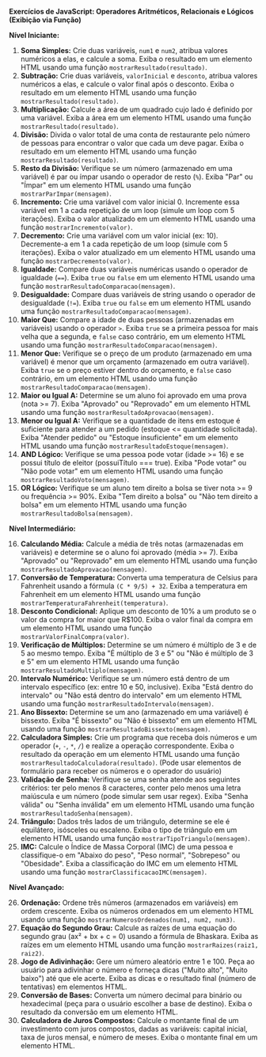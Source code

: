 

**Exercícios de JavaScript: Operadores Aritméticos, Relacionais e Lógicos (Exibição via Função)**

**Nível Iniciante:**

1.  **Soma Simples:** Crie duas variáveis, `num1` e `num2`, atribua valores numéricos a elas, e calcule a soma. Exiba o resultado em um elemento HTML usando uma função `mostrarResultado(resultado)`.
2.  **Subtração:** Crie duas variáveis, `valorInicial` e `desconto`, atribua valores numéricos a elas, e calcule o valor final após o desconto. Exiba o resultado em um elemento HTML usando uma função `mostrarResultado(resultado)`.
3.  **Multiplicação:** Calcule a área de um quadrado cujo lado é definido por uma variável. Exiba a área em um elemento HTML usando uma função `mostrarResultado(resultado)`.
4.  **Divisão:** Divida o valor total de uma conta de restaurante pelo número de pessoas para encontrar o valor que cada um deve pagar. Exiba o resultado em um elemento HTML usando uma função `mostrarResultado(resultado)`.
5.  **Resto da Divisão:** Verifique se um número (armazenado em uma variável) é par ou ímpar usando o operador de resto (`%`). Exiba "Par" ou "Ímpar" em um elemento HTML usando uma função `mostrarParImpar(mensagem)`.
6.  **Incremento:** Crie uma variável com valor inicial 0. Incremente essa variável em 1 a cada repetição de um loop (simule um loop com 5 iterações). Exiba o valor atualizado em um elemento HTML usando uma função `mostrarIncremento(valor)`.
7.  **Decremento:** Crie uma variável com um valor inicial (ex: 10). Decremente-a em 1 a cada repetição de um loop (simule com 5 iterações). Exiba o valor atualizado em um elemento HTML usando uma função `mostrarDecremento(valor)`.
8.  **Igualdade:** Compare duas variáveis numéricas usando o operador de igualdade (`==`). Exiba `true` ou `false` em um elemento HTML usando uma função `mostrarResultadoComparacao(mensagem)`.
9.  **Desigualdade:** Compare duas variáveis de string usando o operador de desigualdade (`!=`). Exiba `true` ou `false` em um elemento HTML usando uma função `mostrarResultadoComparacao(mensagem)`.
10. **Maior Que:** Compare a idade de duas pessoas (armazenadas em variáveis) usando o operador `>`. Exiba `true` se a primeira pessoa for mais velha que a segunda, e `false` caso contrário, em um elemento HTML usando uma função `mostrarResultadoComparacao(mensagem)`.
11. **Menor Que:** Verifique se o preço de um produto (armazenado em uma variável) é menor que um orçamento (armazenado em outra variável). Exiba `true` se o preço estiver dentro do orçamento, e `false` caso contrário, em um elemento HTML usando uma função `mostrarResultadoComparacao(mensagem)`.
12. **Maior ou Igual A:** Determine se um aluno foi aprovado em uma prova (nota >= 7). Exiba "Aprovado" ou "Reprovado" em um elemento HTML usando uma função `mostrarResultadoAprovacao(mensagem)`.
13. **Menor ou Igual A:** Verifique se a quantidade de itens em estoque é suficiente para atender a um pedido (estoque <= quantidade solicitada). Exiba "Atender pedido" ou "Estoque insuficiente" em um elemento HTML usando uma função `mostrarResultadoEstoque(mensagem)`.
14. **AND Lógico:** Verifique se uma pessoa pode votar (idade >= 16) e se possui título de eleitor (possuiTítulo === true). Exiba "Pode votar" ou "Não pode votar" em um elemento HTML usando uma função `mostrarResultadoVoto(mensagem)`.
15. **OR Lógico:** Verifique se um aluno tem direito a bolsa se tiver nota >= 9 ou frequência >= 90%. Exiba "Tem direito a bolsa" ou "Não tem direito a bolsa" em um elemento HTML usando uma função `mostrarResultadoBolsa(mensagem)`.

**Nível Intermediário:**

16. **Calculando Média:** Calcule a média de três notas (armazenadas em variáveis) e determine se o aluno foi aprovado (média >= 7). Exiba "Aprovado" ou "Reprovado" em um elemento HTML usando uma função `mostrarResultadoAprovacao(mensagem)`.
17. **Conversão de Temperatura:** Converta uma temperatura de Celsius para Fahrenheit usando a fórmula `(C * 9/5) + 32`. Exiba a temperatura em Fahrenheit em um elemento HTML usando uma função `mostrarTemperaturaFahrenheit(temperatura)`.
18. **Desconto Condicional:** Aplique um desconto de 10% a um produto se o valor da compra for maior que R$100. Exiba o valor final da compra em um elemento HTML usando uma função `mostrarValorFinalCompra(valor)`.
19. **Verificação de Múltiplos:** Determine se um número é múltiplo de 3 e de 5 ao mesmo tempo. Exiba "É múltiplo de 3 e 5" ou "Não é múltiplo de 3 e 5" em um elemento HTML usando uma função `mostrarResultadoMultiplo(mensagem)`.
20. **Intervalo Numérico:** Verifique se um número está dentro de um intervalo específico (ex: entre 10 e 50, inclusive). Exiba "Está dentro do intervalo" ou "Não está dentro do intervalo" em um elemento HTML usando uma função `mostrarResultadoIntervalo(mensagem)`.
21. **Ano Bissexto:** Determine se um ano (armazenado em uma variável) é bissexto. Exiba "É bissexto" ou "Não é bissexto" em um elemento HTML usando uma função `mostrarResultadoBissexto(mensagem)`.
22. **Calculadora Simples:** Crie um programa que receba dois números e um operador (`+`, `-`, `*`, `/`) e realize a operação correspondente. Exiba o resultado da operação em um elemento HTML usando uma função `mostrarResultadoCalculadora(resultado)`. (Pode usar elementos de formulário para receber os números e o operador do usuário)
23. **Validação de Senha:** Verifique se uma senha atende aos seguintes critérios: ter pelo menos 8 caracteres, conter pelo menos uma letra maiúscula e um número (pode simular sem usar regex). Exiba "Senha válida" ou "Senha inválida" em um elemento HTML usando uma função `mostrarResultadoSenha(mensagem)`.
24. **Triângulo:** Dados três lados de um triângulo, determine se ele é equilátero, isósceles ou escaleno. Exiba o tipo de triângulo em um elemento HTML usando uma função `mostrarTipoTriangulo(mensagem)`.
25. **IMC:** Calcule o Índice de Massa Corporal (IMC) de uma pessoa e classifique-o em "Abaixo do peso", "Peso normal", "Sobrepeso" ou "Obesidade". Exiba a classificação do IMC em um elemento HTML usando uma função `mostrarClassificacaoIMC(mensagem)`.

**Nível Avançado:**

26. **Ordenação:** Ordene três números (armazenados em variáveis) em ordem crescente. Exiba os números ordenados em um elemento HTML usando uma função `mostrarNumerosOrdenados(num1, num2, num3)`.
27. **Equação do Segundo Grau:** Calcule as raízes de uma equação do segundo grau (ax² + bx + c = 0) usando a fórmula de Bhaskara. Exiba as raízes em um elemento HTML usando uma função `mostrarRaizes(raiz1, raiz2)`.
28. **Jogo de Adivinhação:** Gere um número aleatório entre 1 e 100. Peça ao usuário para adivinhar o número e forneça dicas ("Muito alto", "Muito baixo") até que ele acerte. Exiba as dicas e o resultado final (número de tentativas) em elementos HTML.
29. **Conversão de Bases:** Converta um número decimal para binário ou hexadecimal (peça para o usuário escolher a base de destino). Exiba o resultado da conversão em um elemento HTML.
30. **Calculadora de Juros Compostos:** Calcule o montante final de um investimento com juros compostos, dadas as variáveis: capital inicial, taxa de juros mensal, e número de meses. Exiba o montante final em um elemento HTML.
